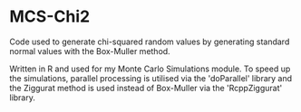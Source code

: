 # MCS-Chi2
Code used to generate chi-squared random values by generating standard normal values with the Box-Muller method.

Written in R and used for my Monte Carlo Simulations module.  To speed up the simulations, parallel processing is utilised via the 'doParallel' library and the Ziggurat method is used instead of Box-Muller via the 'RcppZiggurat' library.
